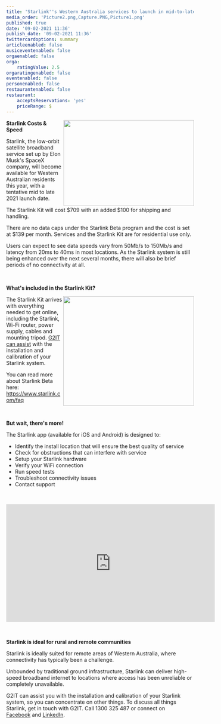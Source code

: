 ```yaml
---
title: 'Starlink''s Western Australia services to launch in mid-to-late 2021'
media_order: 'Picture2.png,Capture.PNG,Picture1.png'
published: true
date: '09-02-2021 11:36'
publish_date: '09-02-2021 11:36'
twittercardoptions: summary
articleenabled: false
musiceventenabled: false
orgaenabled: false
orga:
    ratingValue: 2.5
orgaratingenabled: false
eventenabled: false
personenabled: false
restaurantenabled: false
restaurant:
    acceptsReservations: 'yes'
    priceRange: $
---
```


<p><img style="float: right;" src="/blog/starlink-western-australia-2021/Picture1.png" alt="" width="350" height="230" /><strong>Starlink Costs &amp; Speed&nbsp;</strong></p>
<p>Starlink, the low-orbit satellite broadband service set up by Elon Musk's SpaceX company, will become available for Western Australian residents this year, with a tentative mid to late 2021 launch date.</p>
<p>The Starlink Kit will cost $709 with an added $100 for shipping and handling.</p>
<p>There are no data caps under the Starlink Beta program and the cost is set at $139 per month. Services and the Starlink Kit are for residential use only.</p>
<p>Users can expect to see data speeds vary from 50Mb/s to 150Mb/s and latency from 20ms to 40ms in most locations. As the Starlink system is still being enhanced over the next several months, there will also be brief periods of no connectivity at all.</p>
<p>&nbsp;</p>
<p><strong>What's included in the Starlink Kit?</strong></p>
<p><img style="float: right;" src="/blog/starlink-western-australia-2021/Picture2.png" alt="" width="351" height="293" />The Starlink Kit arrives with everything needed to get online, including the Starlink, Wi-Fi router, power supply, cables and mounting tripod. <a href="https://www.g2it.com.au/contact-us">G2IT can assist</a> with the installation and calibration of your Starlink system.</p>
<p>You can read more about Starlink Beta here: <a href="https://www.starlink.com/faq">https://www.starlink.com/faq</a></p>
<p>&nbsp;</p>
<p><strong>But wait, there's more!&nbsp;</strong></p>
<p>The Starlink app (available for iOS and Android) is designed to:</p>
<ul>
<li>Identify the install location that will ensure the best quality of service</li>
<li>Check for obstructions that can interfere with service</li>
<li>Setup your Starlink hardware</li>
<li>Verify your WiFi connection</li>
<li>Run speed tests</li>
<li>Troubleshoot connectivity issues</li>
<li>Contact support</li>
</ul>
<p>&nbsp;</p>
<p><iframe src="https://www.youtube.com/embed/pVm7sNRC6sE" width="560" height="315" frameborder="0" allowfullscreen="allowfullscreen"></iframe></p>
<p>&nbsp;</p>
<p><strong>Starlink is ideal for rural and remote communities</strong></p>
<p>Starlink is ideally suited for remote areas of Western Australia, where connectivity has typically been a challenge.</p>
<p>Unbounded by traditional ground infrastructure, Starlink can deliver high-speed broadband internet to locations where access has been unreliable or completely unavailable.</p>
<p>G2IT can assist you with the installation and calibration of your Starlink system, so you can concentrate on other things. To discuss all things Starlink, get in touch with G2IT. Call 1300 325 487 or connect on <a href="https://www.facebook.com/G2ITAustralia/" target="_blank" rel="noopener">Facebook</a>&nbsp;and&nbsp;<a href="https://www.linkedin.com/company/14527738/" target="_blank" rel="noopener">LinkedIn</a>.</p>